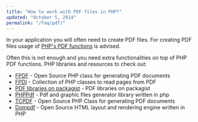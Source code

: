 ```yaml
---
title: "How to work with PDF files in PHP?"
updated: "October 5, 2014"
permalink: "/faq/pdf/"
---
```


In your application you will often need to create PDF files. For creating PDF files usage of [PHP's PDF functions](http://php.net/manual/en/book.pdf.php) is advised.

Often this is not enough and you need extra functionalities on top of PHP PDF functions. PHP libraries and resources to check out:

* [FPDF](http://www.fpdf.org/) - Open Source PHP class for generating PDF documents
* [FPDI](http://www.setasign.com/products/fpdi/about/) - Collection of PHP classes to read pages from PDF
* [PDF libraries on packagist](https://packagist.org/search/?q=pdf) - PDF libraries on packagist
* [PHPPdf](https://github.com/psliwa/PHPPdf) - Pdf and graphic files generator library written in php
* [TCPDF](http://www.tcpdf.org/) - Open Source PHP Class for generating PDF documents
* [Dompdf](https://github.com/dompdf/dompdf) - Open Source HTML layout and rendering engine written in PHP
